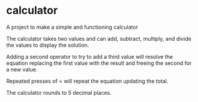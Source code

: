 # calculator
A project to make a simple and functioning calculator

The calculator takes two values and can add,
subtract, multiply, and divide the values to 
display the solution.

Adding a second operator to try to add a third
value will resolve the equation replacing the
first value with the result and freeing the
second for a new value.

Repeated presses of = will repeat the equation
updating the total.

The calculator rounds to 5 decimal places.